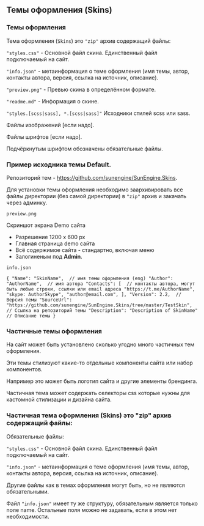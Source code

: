 ## Темы оформления (Skins)

### Темы оформления

Тема оформления (`Skins`) это `"zip"` архив содержащий файлы:

`"styles.css"` - Основной файл скина. Единственный файл подключаемый на сайт.

`"info.json"` - метаинформация о теме оформления (имя темы, автор, контакты автора, версия, ссылка на источник, описание).

`"preview.png"` - Превью скина в определённом формате.

`"readme.md"` - Информация о скине.

`"styles.[scss|sass], *.[scss|sass]"` Исходники стилей scss или sass.

Файлы изображений [если надо].

Файлы шрифтов [если надо].

Подчёркнутым шрифтом обозначены обязательные файлы.

### Пример исходника темы Default.

Репозиторий тем - https://github.com/sunengine/SunEngine.Skins.

Для установки темы оформления необходимо заархивировать все файлы директории (без самой директории) в `"zip"` архив и закачать через админку.

`preview.png`

Скриншот экрана Demo сайта 
- Разрешение 1200 x 600 px 
- Главная страница demo сайта
- Всё содержимое сайта - стандартно, включая меню
- Залогиненым под **Admin**.

`info.json`

`{
  "Name": "SkinName",  // имя темы оформления (eng)
  "Author": "AuthorName",  // имя автора
  "Contacts": [  // контакты автора, могут быть любые строки, ссылки или email адреса
    "https://t.me/AuthorName",  
    "skype: AuthorSkype",
    "author@email.com",
  ],
  "Version": 2.2,  // Версия темы
  "SourceUrl": "https://github.com/sunengine/SunEngine.Skins/tree/master/TestSkin",   // Ссылка на репозиторий темы
  "Description": "Description of SkinName"  // Описание темы
}`


### Частичные темы оформления

На сайт может быть установлено сколько угодно много частичных тем оформления.

Эти темы стилизуют какие-то отдельные компоненты сайта или набор компонентов.

Например это может быть логотип сайта и другие элементы брендинга.

Частичная тема может содержать селекторы css которые нужны для кастомной стилизации и дизайна сайта.


### Частичная тема оформления (Skins) это "zip" архив содержащий файлы:

Обязательные файлы:

`"styles.css"` - Основной файл скина. Единственный файл подключаемый на сайт.

`"info.json"` - метаинформация о теме оформления (имя темы, автор, контакты автора, версия, ссылка на источник, описание).

Другие файлы как в темах оформления могут быть, но не являются обязательными.

Файл `"info.json"` имеет ту же структуру, обязательным является только поле name. Остальные поля можно не задавать, если в этом нет необходимости.


